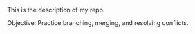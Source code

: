 This is the description of my repo.

Objective: Practice branching, merging, and resolving conflicts.